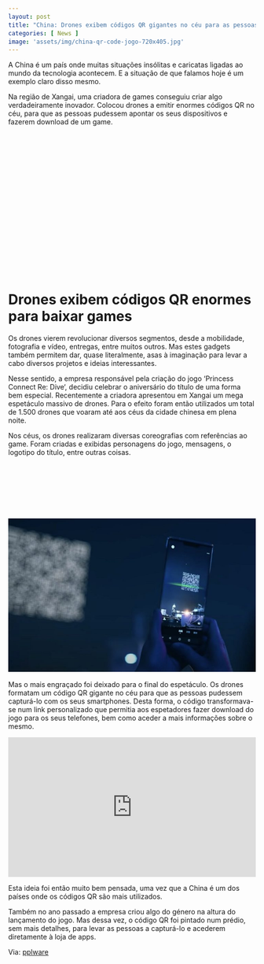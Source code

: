 ```yaml
---
layout: post
title: "China: Drones exibem códigos QR gigantes no céu para as pessoas baixarem games"
categories: [ News ]
image: 'assets/img/china-qr-code-jogo-720x405.jpg'
---
```


A China é um país onde muitas situações insólitas e caricatas ligadas ao mundo da tecnologia acontecem. E a situação de que falamos hoje é um exemplo claro disso mesmo.

Na região de Xangai, uma criadora de games conseguiu criar algo verdadeiramente inovador. Colocou drones a emitir enormes códigos QR no céu, para que as pessoas pudessem apontar os seus dispositivos e fazerem download de um game.

<!-- QUADRADO -->
<script async src="//pagead2.googlesyndication.com/pagead/js/adsbygoogle.js"></script>
<ins class="adsbygoogle"
style="display:inline-block;width:336px;height:280px"
data-ad-client="ca-pub-2838251107855362"
data-ad-slot="5351066970"></ins>
<script>
(adsbygoogle = window.adsbygoogle || []).push({});
</script>

# Drones exibem códigos QR enormes para baixar games

Os drones vierem revolucionar diversos segmentos, desde a mobilidade, fotografia e vídeo, entregas, entre muitos outros. Mas estes gadgets também permitem dar, quase literalmente, asas à imaginação para levar a cabo diversos projetos e ideias interessantes.

Nesse sentido, a empresa responsável pela criação do jogo ‘Princess Connect Re: Dive‘, decidiu celebrar o aniversário do título de uma forma bem especial. Recentemente a criadora apresentou em Xangai um mega espetáculo massivo de drones. Para o efeito foram então utilizados um total de 1.500 drones que voaram até aos céus da cidade chinesa em plena noite.

Nos céus, os drones realizaram diversas coreografias com referências ao game. Foram criadas e exibidas personagens do jogo, mensagens, o logotipo do título, entre outras coisas.

<!-- MINI ANÚNCIO -->
<script async src="//pagead2.googlesyndication.com/pagead/js/adsbygoogle.js"></script>
<!-- Games Root -->
<ins class="adsbygoogle"
style="display:inline-block;width:730px;height:95px"
data-ad-client="ca-pub-2838251107855362"
data-ad-slot="5351066970"></ins>
<script>
(adsbygoogle = window.adsbygoogle || []).push({});
</script>

![QR Code](/assets/img/china-qr-code-jogo_0-720x446.jpg)

<!-- RETANGULO LARGO 2 -->
<script async src="//pagead2.googlesyndication.com/pagead/js/adsbygoogle.js"></script>
<ins class="adsbygoogle"
style="display:block; text-align:center;"
data-ad-layout="in-article"
data-ad-format="fluid"
data-ad-client="ca-pub-2838251107855362"
data-ad-slot="8549252987"></ins>
<script>
(adsbygoogle = window.adsbygoogle || []).push({});
</script>

Mas o mais engraçado foi deixado para o final do espetáculo. Os drones formatam um código QR gigante no céu para que as pessoas pudessem capturá-lo com os seus smartphones. Desta forma, o código transformava-se num link personalizado que permitia aos espetadores fazer download do jogo para os seus telefones, bem como aceder a mais informações sobre o mesmo.

<div style="position:relative;padding-bottom:56.25%;height:0;overflow:hidden;"> <iframe style="width:100%;height:100%;position:absolute;left:0px;top:0px;overflow:hidden" frameborder="0" type="text/html" src="https://www.dailymotion.com/embed/video/x80pdyo" width="100%" height="100%" allowfullscreen > </iframe> </div>

Esta ideia foi então muito bem pensada, uma vez que a China é um dos países onde os códigos QR são mais utilizados.

Também no ano passado a empresa criou algo do género na altura do lançamento do jogo. Mas dessa vez, o código QR foi pintado num prédio, sem mais detalhes, para levar as pessoas a capturá-lo e acederem diretamente à loja de apps.

<!-- RETANGULO LARGO -->
<script async src="https://pagead2.googlesyndication.com/pagead/js/adsbygoogle.js"></script>
<!-- Informat -->
<ins class="adsbygoogle"
style="display:block"
data-ad-client="ca-pub-2838251107855362"
data-ad-slot="2327980059"
data-ad-format="auto"
data-full-width-responsive="true"></ins>
<script>
(adsbygoogle = window.adsbygoogle || []).push({});
</script>

Via: [pplware](https://pplware.sapo.pt/gadgets/china-drones-exibem-codigos-qr-gigantes-no-ceu-para-as-pessoas-baixarem-jogos/)

